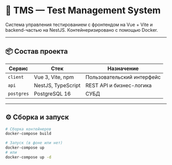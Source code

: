 # 🚀 TMS — Test Management System

Система управления тестированием с фронтендом на Vue + Vite и backend-частью на NestJS. Контейнеризировано с
помощью Docker.

---

## 📦 Состав проекта

| Сервис     | Стек               | Назначение                 |
|------------|--------------------|----------------------------|
| `client`   | Vue 3, Vite, npm   | Пользовательский интерфейс |
| `api`      | NestJS, TypeScript | REST API и бизнес-логика   |
| `postgres` | PostgreSQL 16      | СУБД                       |

---

## ⚙️ Сборка и запуск

```bash
# Сборка контейнеров
docker-compose build

# Запуск (в фоне или нет)
docker-compose up
# или
docker-compose up -d
